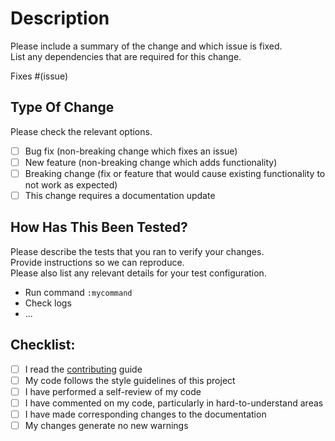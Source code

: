 # Description

Please include a summary of the change and which issue is fixed. \
List any dependencies that are required for this change.

Fixes #(issue)

## Type Of Change

Please check the relevant options.

- [ ] Bug fix (non-breaking change which fixes an issue)
- [ ] New feature (non-breaking change which adds functionality)
- [ ] Breaking change (fix or feature that would cause existing functionality to not work as expected)
- [ ] This change requires a documentation update

## How Has This Been Tested?

Please describe the tests that you ran to verify your changes. \
Provide instructions so we can reproduce. \
Please also list any relevant details for your test configuration.

- Run command `:mycommand`
- Check logs
- ...

## Checklist:

- [ ] I read the [contributing](https://github.com/ChristianChiarulli/LunarVim/blob/rolling/CONTRIBUTING.md) guide
- [ ] My code follows the style guidelines of this project
- [ ] I have performed a self-review of my code
- [ ] I have commented on my code, particularly in hard-to-understand areas
- [ ] I have made corresponding changes to the documentation
- [ ] My changes generate no new warnings
